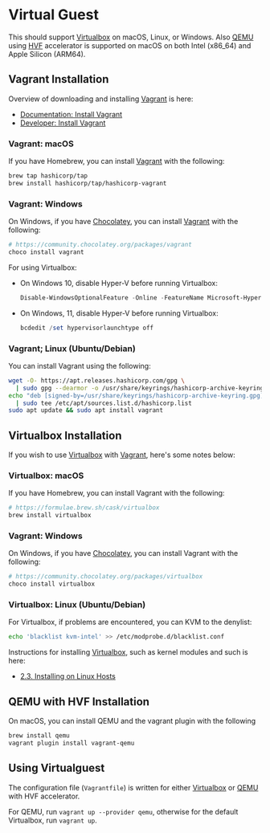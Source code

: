

# Virtual Guest 

This should support [Virtualbox](https://www.virtualbox.org/) on macOS, Linux, or Windows.  Also [QEMU](https://www.qemu.org/) using [HVF](https://developer.apple.com/documentation/hypervisor) accelerator is supported on macOS on both Intel (x86_64) and Apple Silicon (ARM64).

## Vagrant Installation

Overview of downloading and installing [Vagrant](https://www.vagrantup.com/) is here:

* [Documentation: Install Vagrant](https://developer.hashicorp.com/vagrant/docs/installation) 
* [Developer: Install Vagrant](https://developer.hashicorp.com/vagrant/install)

### Vagrant: macOS 

If you have Homebrew, you can install [Vagrant](https://www.vagrantup.com/) with the following:

```bash
brew tap hashicorp/tap
brew install hashicorp/tap/hashicorp-vagrant
```

### Vagrant: Windows

On Windows, if you have [Chocolatey](https://chocolatey.org/install), you can install [Vagrant](https://www.vagrantup.com/) with the following:

```PowerShell
# https://community.chocolatey.org/packages/vagrant
choco install vagrant
```

For using Virtualbox:

* On Windows 10, disable Hyper-V before running Virtualbox:
  ```PowerShell
  Disable-WindowsOptionalFeature -Online -FeatureName Microsoft-Hyper-V-All
  ```
* On Windows, 11, disable Hyper-V before running Virtualbox:
  ```PowerShell
  bcdedit /set hypervisorlaunchtype off
  ```

### Vagrant; Linux (Ubuntu/Debian)

You can install Vagrant using the following:

```bash
wget -O- https://apt.releases.hashicorp.com/gpg \
  | sudo gpg --dearmor -o /usr/share/keyrings/hashicorp-archive-keyring.gpg
echo "deb [signed-by=/usr/share/keyrings/hashicorp-archive-keyring.gpg] https://apt.releases.hashicorp.com $(lsb_release -cs) main" \
  | sudo tee /etc/apt/sources.list.d/hashicorp.list
sudo apt update && sudo apt install vagrant
```

## Virtualbox Installation

If you wish to use [Virtualbox](https://www.virtualbox.org/) with [Vagrant](https://www.vagrantup.com/), here's some notes below:

### Virtualbox: macOS 

If you have Homebrew, you can install Vagrant with the following:

```bash
# https://formulae.brew.sh/cask/virtualbox
brew install virtualbox
```

### Vagrant: Windows

On Windows, if you have [Chocolatey](https://chocolatey.org/install), you can install Vagrant with the following:

```PowerShell
# https://community.chocolatey.org/packages/virtualbox
choco install virtualbox
```

### Virtualbox: Linux (Ubuntu/Debian)

For Virtualbox, if problems are encountered, you can KVM to the denylist:

```bash
echo 'blacklist kvm-intel' >> /etc/modprobe.d/blacklist.conf
```

Instructions for installing [Virtualbox](https://www.virtualbox.org/), such as kernel modules and such is here:

* [2.3. Installing on Linux Hosts](https://www.virtualbox.org/manual/ch02.html#install-linux-host)

## QEMU with HVF Installation

On macOS, you can install QEMU and the vagrant plugin with the following

```bash
brew install qemu
vagrant plugin install vagrant-qemu
```

## Using Virtualguest

The configuration file (`Vagrantfile`) is written for either [Virtualbox](https://www.virtualbox.org) or [QEMU](https://www.qemu.org/) with HVF accelerator.

For QEMU, run `vagrant up --provider qemu`, otherwise for the default Virtualbox, run `vagrant up`.
